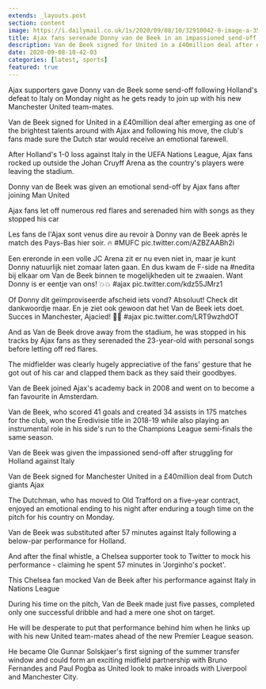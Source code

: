 ```yaml
---
extends: _layouts.post
section: content
image: https://i.dailymail.co.uk/1s/2020/09/08/10/32910042-0-image-a-35_1599557225195.jpg 
title: Ajax fans serenade Donny van de Beek in an impassioned send-off as the midfielder bids farewell 
description: Van de Beek signed for United in a £40million deal after emerging as one of the brightest talents around and following his move, Ajax fans made sure he was given an emotional farewell. 
date: 2020-09-08-10-42-03 
categories: [latest, sports] 
featured: true 
--- 
```

Ajax supporters gave Donny van de Beek some send-off following Holland's defeat to Italy on Monday night as he gets ready to join up with his new Manchester United team-mates.

Van de Beek signed for United in a £40million deal after emerging as one of the brightest talents around with Ajax and following his move, the club's fans made sure the Dutch star would receive an emotional farewell. 

After Holland's 1-0 loss against Italy in the UEFA Nations League, Ajax fans rocked up outside the Johan Cruyff Arena as the country's players were leaving the stadium.

Donny van de Beek was given an emotional send-off by Ajax fans after joining Man United

Ajax fans let off numerous red flares and serenaded him with songs as they stopped his car

Les fans de l'Ajax sont venus dire au revoir à Donny van de Beek après le match des Pays-Bas hier soir. 🔥 #MUFC pic.twitter.com/AZBZAABh2i

Een ereronde in een volle JC Arena zit er nu even niet in, maar je kunt Donny natuurlijk niet zomaar laten gaan. En dus kwam de F-side na #nedita bij elkaar om Van de Beek binnen te mogelijkheden uit te zwaaien. Want Donny is er eentje van ons! 💥💥 #ajax pic.twitter.com/kdz55JMrz1

Of Donny dit geïmproviseerde afscheid iets vond? Absoluut! Check dit dankwoordje maar. En je ziet ook gewoon dat het Van de Beek iets doet. Succes in Manchester, Ajacied! 🥺🥺 #ajax pic.twitter.com/LRT9wzhdOT

And as Van de Beek drove away from the stadium, he was stopped in his tracks by Ajax fans as they serenaded the 23-year-old with personal songs before letting off red flares.

The midfielder was clearly hugely appreciative of the fans' gesture that he got out of his car and clapped them back as they said their goodbyes.

Van de Beek joined Ajax's academy back in 2008 and went on to become a fan favourite in Amsterdam.

Van de Beek, who scored 41 goals and created 34 assists in 175 matches for the club, won the Eredivisie title in 2018-19 while also playing an instrumental role in his side's run to the Champions League semi-finals the same season. 

Van de Beek was given the impassioned send-off after struggling for Holland against Italy

Van de Beek signed for Manchester United in a £40million deal from Dutch giants Ajax

The Dutchman, who has moved to Old Trafford on a five-year contract, enjoyed an emotional ending to his night after enduring a tough time on the pitch for his country on Monday.

Van de Beek was substituted after 57 minutes against Italy following a below-par performance for Holland.

And after the final whistle, a Chelsea supporter took to Twitter to mock his performance - claiming he spent 57 minutes in 'Jorginho's pocket'.

This Chelsea fan mocked Van de Beek after his performance against Italy in Nations League

During his time on the pitch, Van de Beek made just five passes, completed only one successful dribble and had a mere one shot on target.

He will be desperate to put that performance behind him when he links up with his new United team-mates ahead of the new Premier League season.

He became Ole Gunnar Solskjaer's first signing of the summer transfer window and could form an exciting midfield partnership with Bruno Fernandes and Paul Pogba as United look to make inroads with Liverpool and Manchester City. 

